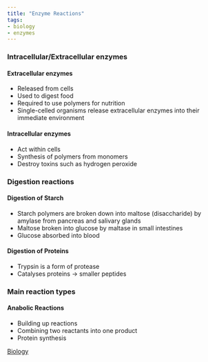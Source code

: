 ```yaml
---
title: "Enzyme Reactions"
tags:
- biology
- enzymes
---
```


### Intracellular/Extracellular enzymes

#### Extracellular enzymes

- Released from cells
- Used to digest food
- Required to use polymers for nutrition
- Single-celled organisms release extracellular enzymes into their immediate environment 

#### Intracellular enzymes

- Act within cells
- Synthesis of polymers from monomers
- Destroy toxins such as hydrogen peroxide


### Digestion reactions

#### Digestion of Starch

- Starch polymers are broken down into maltose (disaccharide) by amylase from pancreas and salivary glands
- Maltose broken into glucose by maltase in small intestines
- Glucose absorbed into blood

#### Digestion of Proteins

- Trypsin is a form of protease
- Catalyses proteins -> smaller peptides

### Main reaction types

#### Anabolic Reactions

- Building up reactions
- Combining two reactants into one product
- Protein synthesis


[Biology](/Biology)